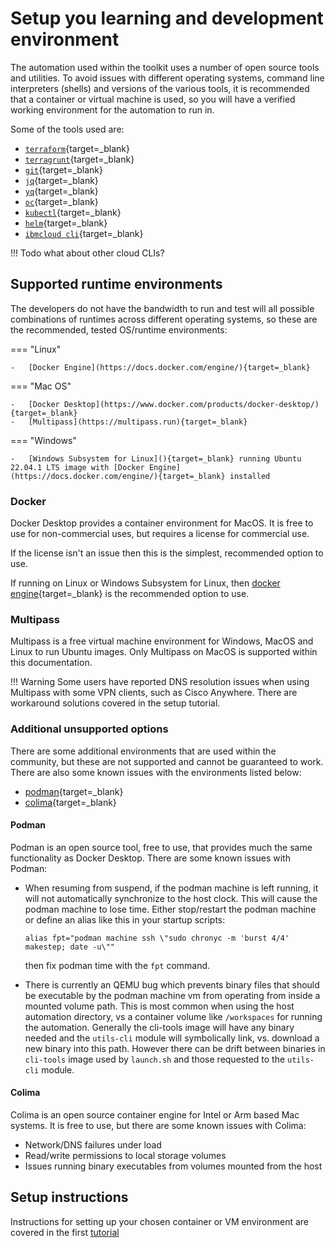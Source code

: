 # Setup you learning and development environment

The automation used within the toolkit uses a number of open source tools and utilities.  To avoid issues with different operating systems, command line interpreters (shells) and versions of the various tools, it is recommended that a container or virtual machine is used, so you will have a verified working environment for the automation to run in.

Some of the tools used are:

-   [`terraform`](https://www.terraform.io){target=_blank}
-   [`terragrunt`](https://terragrunt.gruntwork.io){target=_blank}
-   [`git`](https://git-scm.com){target=_blank}
-   [`jq`](https://stedolan.github.io/jq/){target=_blank}
-   [`yq`](https://mikefarah.gitbook.io/yq/){target=_blank}
-   [`oc`](https://docs.openshift.com/container-platform/latest/cli_reference/openshift_cli/getting-started-cli.html){target=_blank}
-   [`kubectl`](https://kubernetes.io/docs/tasks/tools/#kubectl){target=_blank}
-   [`helm`](https://helm.sh){target=_blank}
-   [`ibmcloud cli`](https://www.ibm.com/cloud/cli){target=_blank}

!!! Todo
    what about other cloud CLIs?

## Supported runtime environments

The developers do not have the bandwidth to run and test will all possible combinations of runtimes across different operating systems, so these are the recommended, tested OS/runtime environments:

=== "Linux"

    -   [Docker Engine](https://docs.docker.com/engine/){target=_blank}

=== "Mac OS"

    -   [Docker Desktop](https://www.docker.com/products/docker-desktop/){target=_blank}
    -   [Multipass](https://multipass.run){target=_blank}

=== "Windows"

    -   [Windows Subsystem for Linux](){target=_blank} running Ubuntu 22.04.1 LTS image with [Docker Engine](https://docs.docker.com/engine/){target=_blank} installed

### Docker

Docker Desktop provides a container environment for MacOS.  It is free to use for non-commercial uses, but requires a license for commercial use.

If the license isn't an issue then this is the simplest, recommended option to use.

If running on Linux or Windows Subsystem for Linux, then [docker engine](https://docs.docker.com/engine/){target=_blank} is the recommended option to use.

### Multipass

Multipass is a free virtual machine environment for Windows, MacOS and Linux to run Ubuntu images.  Only Multipass on MacOS is supported within this documentation.

!!! Warning
    Some users have reported DNS resolution issues when using Multipass with some VPN clients, such as Cisco Anywhere.  There are workaround solutions covered in the setup tutorial.

### Additional unsupported options

There are some additional environments that are used within the community, but these are not supported and cannot be guaranteed to work.  There are also some known issues with the environments listed below:

-   [podman](https://podman.io){target=_blank}
-   [colima](https://github.com/abiosoft/colima){target=_blank}

#### Podman

Podman is an open source tool, free to use, that provides much the same functionality as Docker Desktop.  There are some known issues with Podman:

-   When resuming from suspend, if the podman machine is left running, it will not automatically synchronize to the host clock. This will cause the podman machine to lose time. Either stop/restart the podman machine or define an alias like this in your startup scripts:

    ```shell
    alias fpt="podman machine ssh \"sudo chronyc -m 'burst 4/4' makestep; date -u\""
    ```

    then fix podman time with the `fpt` command.

-   There is currently an QEMU bug which prevents binary files that should be executable by the podman machine vm from operating from inside a mounted volume path. This is most common when using the host automation directory, vs a container volume like `/workspaces` for running the automation. Generally the cli-tools image will have any binary needed and the `utils-cli` module will symbolically link, vs. download a new binary into this path. However there can be drift between binaries in `cli-tools` image used by `launch.sh` and those requested to the `utils-cli` module.

#### Colima

Colima is an open source container engine for Intel or Arm based Mac systems.  It is free to use, but there are some known issues with Colima:

-   Network/DNS failures under load
-   Read/write permissions to local storage volumes
-   Issues running binary executables from volumes mounted from the host

## Setup instructions

Instructions for setting up your chosen container or VM environment are covered in the first [tutorial](../../tutorials/1-setup/)
